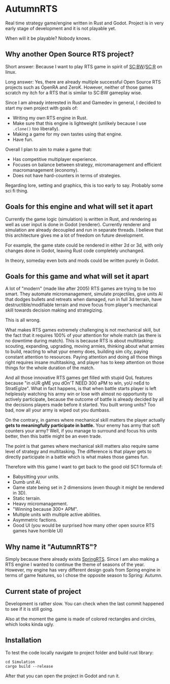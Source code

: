 # AutumnRTS

Real time strategy game/engine written in Rust and Godot. Project is in very early stage of development and it is not playable yet. 

When will it be playable? Nobody knows.

## Why another Open Source RTS project?

Short answer: Because I want to play RTS game in spirit of [SC:BW](https://en.wikipedia.org/wiki/StarCraft:_Brood_War)/[SC:R](https://en.wikipedia.org/wiki/StarCraft:_Remastered) on linux.

Long answer: Yes, there are already multiple successful Open Source RTS projects such as OpenRA and ZeroK. However, neither of those games scratch my itch for a RTS that is similar to SC:BW gameplay wise. 

Since I am already interested in Rust and Gamedev in general, I decided to start my own project with goals of:

- Writing my own RTS engine in Rust.
- Make sure that this engine is lightweight (unlikely because I use `.clone()` too liberally).
- Making a game for my own tastes using that engine.
- Have fun.

Overall I plan to aim to make a game that:

- Has competitive multiplayer experience.
- Focuses on balance between strategy, micromanagement and efficient macromanagement (economy).
- Does not have hard-counters in terms of strategies.

Regarding lore, setting and graphics, this is too early to say. Probably some sci fi thing.

## Goals for this engine and what will set it apart

Currently the game logic (simulation) is written in Rust, and rendering as well as user input is done in Godot (renderer). Currently renderer and simulation are already decoupled and run in separate threads. I believe that this architecture gives me a lot of freedom on future development.

For example, the game state could be rendered in either 2d or 3d, with only changes done in Godot, leaving Rust code completely unchanged. 

In theory, someday even bots and mods could be written purely in Godot.

## Goals for this game and what will set it apart

A lot of "modern" (made like after 2005) RTS games are trying to be too smart. They automate micromanagement, simulate projectiles, give units AI that dodges bullets and retreats when damaged, run in full 3d terrain, have destructible/modifiable terrain and move focus from player's mechanical skill towards decision making and strategizing. 

This is all wrong.

What makes RTS games extremely challenging is not mechanical skill, but the fact that it requires 100% of your attention for whole match (as there is no downtime during match). This is because RTS is about multitasking: scouting, expanding, upgrading, moving armies, thinking about what armies to build, reacting to what ypur enemy does, building sim city, paying constant attention to resources. Paying attention and doing all those things right requires insane multitasking, and player has to keep attention on those things for the whole duration of the match. 

And all those innovative RTS games get filled with stupid QoL features because "in oUR gME you dOn'T NEED 300 aPM to wIn, yoU neEd to StratEgIze". What in fact happens, is that when battle starts player is left helplessly watching his army win or lose with almost no opportunity to actively participate, because the outcome of battle is already decided by all the decisions players made before it started. You built wrong units? Too bad, now all your army is wiped out you dumbass.

On the contrary, in games where mechanical skill matters the player actually **gets to meaningfully participate in battle.** Your enemy has army that soft counters your army? Well, if you manage to surround and focus his units better, then this battle might be an even trade.

The point is that games where mechanical skill matters also require same level of strategy and multitasking. The difference is that player gets to directly participate in a battle which is what makes those games fun.

Therefore with this game I want to get back to the good old SC1 formula of:

- Babysitting your units.
- Dumb unit AI.
- Game state being set in 2 dimensions (even though it might be rendered in 3D).
- Static terrain.
- Heavy micromanagement. 
- "Winning because 300+ APM".
- Multiple units with multiple active abilities.
- Asymmetric factions. 
- Good UI (you would be surprised how many other open source RTS games have horrible UI)

## Why name it "AutumnRTS"?

Simply because there already exists [SpringRTS](https://en.wikipedia.org/wiki/Spring_Engine). Since I am also making a RTS engine I wanted to continue the theme of seasons of the year. However, my engine has very different design goals from Spring engine in terms of game features, so I chose the opposite season to Spring: Autumn.

## Current state of project

Development is rather slow. You can check when the last commit happened to see if it is still going.  

Also at the moment the game is made of colored rectangles and circles, which looks kinda ugly.

## Installation

To test the code locally navigate to project folder and build rust library:

	cd Simulation
	cargo build --release

After that you can open the project in Godot and run it.
